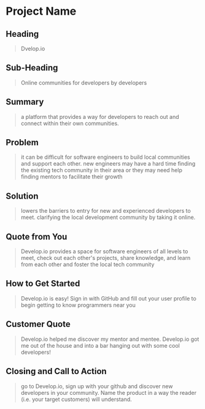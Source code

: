 # Project Name #

<!-- 
> This material was originally posted [here](http://www.quora.com/What-is-Amazons-approach-to-product-development-and-product-management). It is reproduced here for posterities sake.

There is an approach called "working backwards" that is widely used at Amazon. They work backwards from the customer, rather than starting with an idea for a product and trying to bolt customers onto it. While working backwards can be applied to any specific product decision, using this approach is especially important when developing new products or features.

For new initiatives a product manager typically starts by writing an internal press release announcing the finished product. The target audience for the press release is the new/updated product's customers, which can be retail customers or internal users of a tool or technology. Internal press releases are centered around the customer problem, how current solutions (internal or external) fail, and how the new product will blow away existing solutions.

If the benefits listed don't sound very interesting or exciting to customers, then perhaps they're not (and shouldn't be built). Instead, the product manager should keep iterating on the press release until they've come up with benefits that actually sound like benefits. Iterating on a press release is a lot less expensive than iterating on the product itself (and quicker!).

If the press release is more than a page and a half, it is probably too long. Keep it simple. 3-4 sentences for most paragraphs. Cut out the fat. Don't make it into a spec. You can accompany the press release with a FAQ that answers all of the other business or execution questions so the press release can stay focused on what the customer gets. My rule of thumb is that if the press release is hard to write, then the product is probably going to suck. Keep working at it until the outline for each paragraph flows. 

Oh, and I also like to write press-releases in what I call "Oprah-speak" for mainstream consumer products. Imagine you're sitting on Oprah's couch and have just explained the product to her, and then you listen as she explains it to her audience. That's "Oprah-speak", not "Geek-speak".

Once the project moves into development, the press release can be used as a touchstone; a guiding light. The product team can ask themselves, "Are we building what is in the press release?" If they find they're spending time building things that aren't in the press release (overbuilding), they need to ask themselves why. This keeps product development focused on achieving the customer benefits and not building extraneous stuff that takes longer to build, takes resources to maintain, and doesn't provide real customer benefit (at least not enough to warrant inclusion in the press release).
 -->
 
## Heading ##
  > Dvelop.io

## Sub-Heading ##
  > Online communities for developers by developers

## Summary ##
  > a platform that provides a way for developers to reach out and connect within their own communities.

## Problem ##
  > it can be difficult for software engineers to build local communities and support each other. new engineers may have a hard time finding the existing tech community in their area or they may need help finding mentors to facilitate their growth

## Solution ##
  > lowers the barriers to entry for new and experienced developers to meet.
  > clarifying the local development community by taking it online.

## Quote from You ##
  > Develop.io provides a space for software engineers of all levels to meet, check out each other's projects, share knowledge, and learn from each other and foster the local tech community

## How to Get Started ##
  > Develop.io is easy! Sign in with GitHub and fill out your user profile to begin getting to know programmers near you

## Customer Quote ##
  > Develop.io helped me discover my mentor and mentee.
  > Develop.io got me out of the house and into a bar hanging out with some cool developers!

## Closing and Call to Action ##
  > go to Develop.io, sign up with your github and discover new developers in your community.
  > Name the product in a way the reader (i.e. your target customers) will understand.

  
